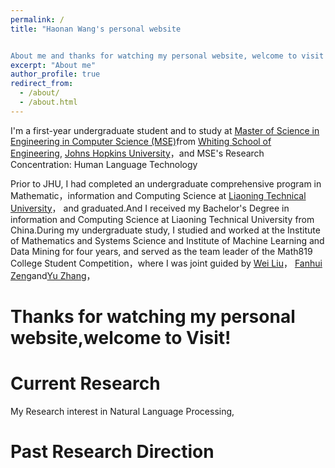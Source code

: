 ```yaml
---
permalink: /
title: "Haonan Wang's personal website


About me and thanks for watching my personal website, welcome to visit!"
excerpt: "About me"
author_profile: true
redirect_from: 
  - /about/
  - /about.html
---
```


 I'm a first-year undergraduate student and to study at [Master of Science in Engineering in Computer Science (MSE)](https://www.cs.jhu.edu/academic-programs/graduate-studies/mse-programs/)from [Whiting School of Engineering](https://engineering.jhu.edu/), [Johns Hopkins University](https://www.jhu.edu/)，and MSE's Research Concentration: Human Language Technology
 
 Prior to JHU, I had completed an undergraduate comprehensive program in Mathematic，information and Computing Science at 
 [Liaoning Technical University](http://lxy.lntu.edu.cn/)， and graduated.And I received my Bachelor's Degree in information and Computing Science at Liaoning Technical University from China.During my undergraduate study, I studied and worked at the Institute of Mathematics and Systems Science and Institute of Machine Learning and Data Mining for four years, and served as the team leader of the Math819 College Student Competition，where I was joint guided by [Wei Liu](http://lxy.lntu.edu.cn/info/1068/2235.htm)， [Fanhui Zeng](http://lxy.lntu.edu.cn/info/1068/2232.htm)and[Yu Zhang](http://lxy.lntu.edu.cn/info/1068/2242.htm)，



Thanks for watching my personal website,welcome to Visit!
======
Current Research
======
My Research interest in Natural Language Processing,



Past Research Direction
======
